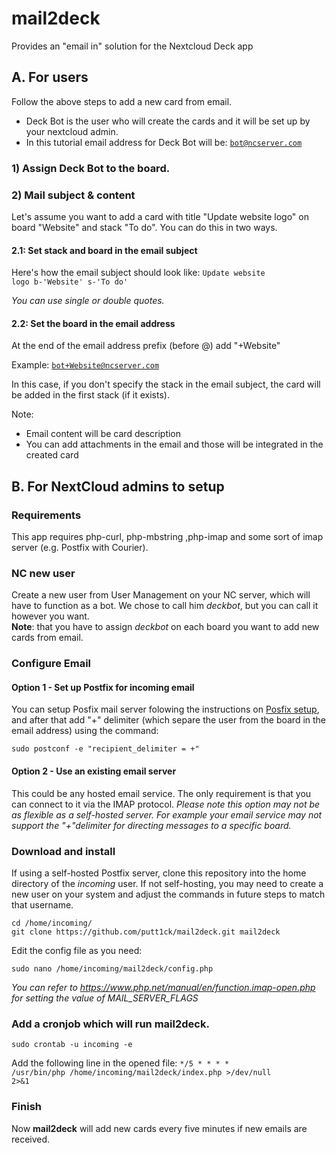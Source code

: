 # mail2deck
Provides an "email in" solution for the Nextcloud Deck app
## A. For users
Follow the above steps to add a new card from email.

* Deck Bot is the user who will create the cards and it will be set up by your nextcloud admin.
* In this tutorial email address for Deck Bot will be: <code>bot@ncserver.com</code>

### 1) Assign Deck Bot to the board.
### 2) Mail subject & content
Let's assume you want to add a card with title "Update website logo" on board "Website" and stack "To do".
You can do this in two ways.

#### 2.1: Set stack and board in the email subject
Here's how the email subject should look like:
<code>Update website logo b-'Website' s-'To do'</code>

*You can use single or double quotes.*

#### 2.2: Set the board in the email address
At the end of the email address prefix (before @) add "+Website"

Example: <code>bot+Website@ncserver.com</code>

In this case, if you don't specify the stack in the email subject, the card will be added in the first stack (if it exists).

Note:
* Email content will be card description
* You can add attachments in the email and those will be integrated in the created card

## B. For NextCloud admins to setup
### Requirements
This app requires php-curl, php-mbstring ,php-imap and some sort of imap server (e.g. Postfix with Courier).
### NC new user
Create a new user from User Management on your NC server, which will have to function as a bot. We chose to call him *deckbot*, but you can call it however you want.<br>
__Note__: that you have to assign *deckbot* on each board you want to add new cards from email.
### Configure Email
#### Option 1 - Set up Postfix for incoming email
You can setup Posfix mail server folowing the instructions on [Posfix setup](https://docs.gitlab.com/ee/administration/reply_by_email_postfix_setup.html), and after that add "+" delimiter (which separe the user from the board in the email address) using the command:<br>
```
sudo postconf -e "recipient_delimiter = +"
```
#### Option 2 - Use an existing email server
This could be any hosted email service. The only requirement is that you can connect to it via the IMAP protocol.
*Please note this option may not be as flexible as a self-hosted server. For example your email service may not support the "+"delimiter for directing messages to a specific board.*
### Download and install
If using a self-hosted Postfix server, clone this repository into the home directory of the *incoming* user. If not self-hosting, you may need to create a new user on your system and adjust the commands in future steps to match that username.<br>
```
cd /home/incoming/
git clone https://github.com/putt1ck/mail2deck.git mail2deck
```
Edit the config file as you need: 
```
sudo nano /home/incoming/mail2deck/config.php
```
*You can refer to https://www.php.net/manual/en/function.imap-open.php for setting the value of MAIL_SERVER_FLAGS*
### Add a cronjob which will run mail2deck.
```
sudo crontab -u incoming -e
```
Add the following line in the opened file:
<code>*/5 * * * * /usr/bin/php /home/incoming/mail2deck/index.php >/dev/null 2>&1</code>
### Finish
Now __mail2deck__ will add new cards every five minutes if new emails are received.
